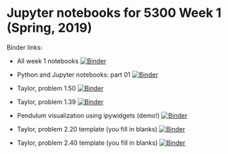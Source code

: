 # Jupyter notebooks for 5300 Week 1 (Spring, 2019)

Binder links:

* All week 1 notebooks [![Binder](https://mybinder.org/badge_logo.svg)](https://mybinder.org/v2/gh/furnstahl/5300-notebooks/master?filepath=week_1)

* Python and Jupyter notebooks: part 01 [![Binder](https://mybinder.org/badge_logo.svg)](https://mybinder.org/v2/gh/furnstahl/5300-notebooks/master?filepath=week_1%2F5300_Jupyter_Python_intro_01.ipynb)

* Taylor, problem 1.50 [![Binder](https://mybinder.org/badge_logo.svg)](https://mybinder.org/v2/gh/furnstahl/5300-notebooks/master?filepath=week_1%2FTaylor_problem_1.50.ipynb)

* Taylor, problem 1.39 [![Binder](https://mybinder.org/badge_logo.svg)](https://mybinder.org/v2/gh/furnstahl/5300-notebooks/master?filepath=week_1%2FTaylor_problem_1.39.ipynb)

* Pendulum visualization using ipywidgets (demo!) [![Binder](https://mybinder.org/badge_logo.svg)](https://mybinder.org/v2/gh/furnstahl/5300-notebooks/master?filepath=week_1%2FPendulum_widget_visualization_v01.3.ipynb)

* Taylor, problem 2.20 template (you fill in blanks) [![Binder](https://mybinder.org/badge_logo.svg)](https://mybinder.org/v2/gh/furnstahl/5300-notebooks/master?filepath=week_1%2FTaylor_problem_2.20_template.ipynb)

* Taylor, problem 2.40 template (you fill in blanks) [![Binder](https://mybinder.org/badge_logo.svg)](https://mybinder.org/v2/gh/furnstahl/5300-notebooks/master?filepath=week_1%2FTaylor_problem_2.40_template.ipynb)
